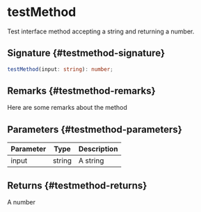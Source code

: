 # testMethod

Test interface method accepting a string and returning a number.

## Signature {#testmethod-signature}

```typescript
testMethod(input: string): number;
```

## Remarks {#testmethod-remarks}

Here are some remarks about the method

## Parameters {#testmethod-parameters}

|  Parameter | Type | Description |
|  --- | --- | --- |
|  input | string | A string |

## Returns {#testmethod-returns}

A number